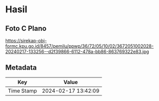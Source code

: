 # Hasil

## Foto C Plano

https://sirekap-obj-formc.kpu.go.id/8457/pemilu/ppwp/36/72/05/10/02/3672051002028-20240217-133256--d2f39866-6112-478a-bb86-863769322e83.jpg


## Metadata

| Key        | Value               |
| ---------- | ------------------- |
| Time Stamp | 2024-02-17 13:42:09 |



